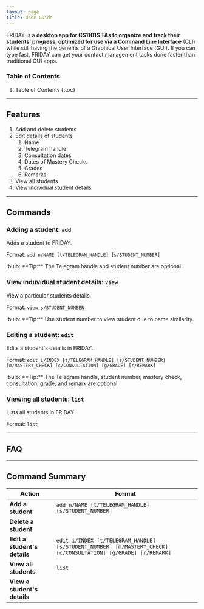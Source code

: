 ```yaml
---
layout: page
title: User Guide
---
```


FRIDAY is a **desktop app for CS1101S TAs to organize and track their students’ progress, optimized for use via a
Command Line Interface** (CLI) while still having the benefits of a Graphical User Interface (GUI). If you can type
fast, FRIDAY can get your contact management tasks done faster than traditional GUI apps.

### Table of Contents
1. Table of Contents
{:toc}

--------------------------------------------------------------------------------------------------------------------

## Features

1. Add and delete students
2. Edit details of students
   1. Name
   2. Telegram handle
   3. Consultation dates
   4. Dates of Mastery Checks
   5. Grades
   6. Remarks
3. View all students
4. View individual student details

--------------------------------------------------------------------------------------------------------------------

## Commands

[comment]: <> (<div markdown="block" class="alert alert-info">)

[comment]: <> (**:information_source: Notes about the command format:**<br>)

[comment]: <> (* Words in `UPPER_CASE` are the parameters to be supplied by the user.<br>)

[comment]: <> (  e.g. in `add n/NAME`, `NAME` is a parameter which can be used as `add n/John Doe`.)

[comment]: <> (* Items in square brackets are optional.<br>)

[comment]: <> (  e.g `n/NAME [t/TAG]` can be used as `n/John Doe t/friend` or as `n/John Doe`.)

[comment]: <> (* Items with `…`​ after them can be used multiple times including zero times.<br>)

[comment]: <> (  e.g. `[t/TAG]…​` can be used as ` ` &#40;i.e. 0 times&#41;, `t/friend`, `t/friend t/family` etc.)

[comment]: <> (* Parameters can be in any order.<br>)

[comment]: <> (  e.g. if the command specifies `n/NAME p/PHONE_NUMBER`, `p/PHONE_NUMBER n/NAME` is also acceptable.)

[comment]: <> (* If a parameter is expected only once in the command but you specified it multiple times, only the last occurrence of the parameter will be taken.<br>)

[comment]: <> (  e.g. if you specify `p/12341234 p/56785678`, only `p/56785678` will be taken.)

[comment]: <> (* Extraneous parameters for commands that do not take in parameters &#40;such as `help`, `list`, `exit` and `clear`&#41; will be ignored.<br>)

[comment]: <> (  e.g. if the command specifies `help 123`, it will be interpreted as `help`.)

[comment]: <> (</div>)

### Adding a student: `add`

Adds a student to FRIDAY.

Format: `add n/NAME [t/TELEGRAM_HANDLE] [s/STUDENT_NUMBER]`

<div markdown="span" class="alert alert-primary">:bulb: **Tip:**
The Telegram handle and student number are optional
</div>


### View induvidual student details: `view`

View a particular students details.

Format: `view s/STUDENT_NUMBER`

<div markdown="span" class="alert alert-primary">:bulb: **Tip:**
Use student number to view student due to name similarity.
</div>

### Editing a student: `edit`

Edits a student's details in FRIDAY.

Format: `edit i/INDEX [t/TELEGRAM_HANDLE] [s/STUDENT_NUMBER] [m/MASTERY_CHECK] [c/CONSULTATION] [g/GRADE] [r/REMARK]`

<div markdown="span" class="alert alert-primary">:bulb: **Tip:**
The Telegram handle, student number, mastery check, consultation, grade, and remark are optional
</div>

### Viewing all students: `list`

Lists all students in FRIDAY

Format: `list`

--------------------------------------------------------------------------------------------------------------------

## FAQ

--------------------------------------------------------------------------------------------------------------------

## Command Summary

| Action                       | Format                                                                                                        |
|------------------------------|---------------------------------------------------------------------------------------------------------------|
| **Add a student**            | `add n/NAME [t/TELEGRAM_HANDLE] [s/STUDENT_NUMBER]`                                                           |
| **Delete a student**         |                                                                                                               |
| **Edit a student's details** | `edit i/INDEX [t/TELEGRAM_HANDLE] [s/STUDENT_NUMBER] [m/MASTERY_CHECK] [c/CONSULTATION] [g/GRADE] [r/REMARK]` |
| **View all students**        | `list`                                                                                                        |
| **View a student's details** |                                                                                                               |
